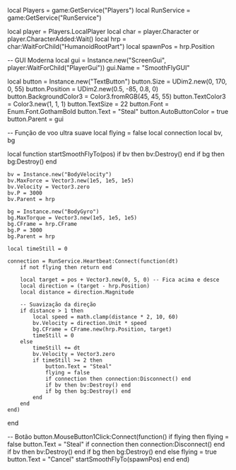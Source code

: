 local Players = game:GetService("Players")
local RunService = game:GetService("RunService")

local player = Players.LocalPlayer
local char = player.Character or player.CharacterAdded:Wait()
local hrp = char:WaitForChild("HumanoidRootPart")
local spawnPos = hrp.Position

-- GUI Moderna
local gui = Instance.new("ScreenGui", player:WaitForChild("PlayerGui"))
gui.Name = "SmoothFlyGUI"

local button = Instance.new("TextButton")
button.Size = UDim2.new(0, 170, 0, 55)
button.Position = UDim2.new(0.5, -85, 0.8, 0)
button.BackgroundColor3 = Color3.fromRGB(45, 45, 55)
button.TextColor3 = Color3.new(1, 1, 1)
button.TextSize = 22
button.Font = Enum.Font.GothamBold
button.Text = "Steal"
button.AutoButtonColor = true
button.Parent = gui

-- Função de voo ultra suave
local flying = false
local connection
local bv, bg

local function startSmoothFlyTo(pos)
	if bv then bv:Destroy() end
	if bg then bg:Destroy() end

	bv = Instance.new("BodyVelocity")
	bv.MaxForce = Vector3.new(1e5, 1e5, 1e5)
	bv.Velocity = Vector3.zero
	bv.P = 3000
	bv.Parent = hrp

	bg = Instance.new("BodyGyro")
	bg.MaxTorque = Vector3.new(1e5, 1e5, 1e5)
	bg.CFrame = hrp.CFrame
	bg.P = 3000
	bg.Parent = hrp

	local timeStill = 0

	connection = RunService.Heartbeat:Connect(function(dt)
		if not flying then return end

		local target = pos + Vector3.new(0, 5, 0) -- Fica acima e desce
		local direction = (target - hrp.Position)
		local distance = direction.Magnitude

		-- Suavização da direção
		if distance > 1 then
			local speed = math.clamp(distance * 2, 10, 60)
			bv.Velocity = direction.Unit * speed
			bg.CFrame = CFrame.new(hrp.Position, target)
			timeStill = 0
		else
			timeStill += dt
			bv.Velocity = Vector3.zero
			if timeStill >= 2 then
				button.Text = "Steal"
				flying = false
				if connection then connection:Disconnect() end
				if bv then bv:Destroy() end
				if bg then bg:Destroy() end
			end
		end
	end)
end

-- Botão
button.MouseButton1Click:Connect(function()
	if flying then
		flying = false
		button.Text = "Steal"
		if connection then connection:Disconnect() end
		if bv then bv:Destroy() end
		if bg then bg:Destroy() end
	else
		flying = true
		button.Text = "Cancel"
		startSmoothFlyTo(spawnPos)
	end
end)
